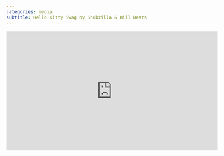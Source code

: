 ```yaml
---
categories: media
subtitle: Hello Kitty Swag by Shubzilla & Bill Beats
---
```

<iframe width="560" height="315" src="https://www.youtube.com/embed/TDEw2-WJXAM" frameborder="0" allow="autoplay; encrypted-media" allowfullscreen></iframe>